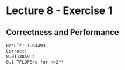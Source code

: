 # Lecture 8 - Exercise 1
## Correctness and Performance
```bash
Result: 1.64493
Correct!
0.0113859 s
0.1 TFLOPS/s for n=2³⁰
```